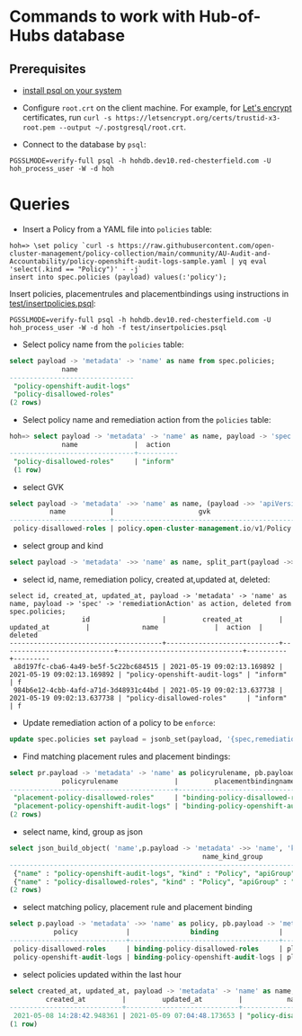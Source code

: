 # Commands to work with Hub-of-Hubs database

## Prerequisites

* [install psql on your system](https://blog.timescale.com/tutorials/how-to-install-psql-on-mac-ubuntu-debian-windows/)

* Configure `root.crt` on the client machine. For example, for
[Let's encrypt](https://letsencrypt.org/) certificates, run `curl -s https://letsencrypt.org/certs/trustid-x3-root.pem --output ~/.postgresql/root.crt`.

* Connect to the database by `psql`:

```
PGSSLMODE=verify-full psql -h hohdb.dev10.red-chesterfield.com -U hoh_process_user -W -d hoh
```

# Queries
* Insert a Policy from a YAML file into `policies` table:

```
hoh=> \set policy `curl -s https://raw.githubusercontent.com/open-cluster-management/policy-collection/main/community/AU-Audit-and-Accountability/policy-openshift-audit-logs-sample.yaml | yq eval 'select(.kind == "Policy")' - -j`
insert into spec.policies (payload) values(:'policy');
```

Insert policies, placementrules and placementbindings using instructions in [test/insertpolicies.psql](test/insertpolicies.psql):
```
PGSSLMODE=verify-full psql -h hohdb.dev10.red-chesterfield.com -U hoh_process_user -W -d hoh -f test/insertpolicies.psql
```

* Select policy name from the `policies` table:

```sql
select payload -> 'metadata' -> 'name' as name from spec.policies;
             name              
-------------------------------
 "policy-openshift-audit-logs"
 "policy-disallowed-roles"
(2 rows)

```

* Select policy name and remediation action from the `policies` table:

```sql
hoh=> select payload -> 'metadata' -> 'name' as name, payload -> 'spec' -> 'remediationAction' as action from spec.policies where payload -> 'metadata' ->> 'name' = 'policy-disallowed-roles';
             name              |  action  
-------------------------------+----------
 "policy-disallowed-roles"     | "inform"
 (1 row)

```

* select GVK
```sql
select payload -> 'metadata' ->> 'name' as name, (payload ->> 'apiVersion')||'/'||(payload ->> 'kind') as gvk,payload -> 'spec' ->> 'remediationAction' as action from spec.policies where payload -> 'metadata' ->> 'name' = 'policy-disallowed-roles';
          name           |                     gvk                     | action  
-------------------------+---------------------------------------------+---------
 policy-disallowed-roles | policy.open-cluster-management.io/v1/Policy | enforce
```

* select group and kind
```sql
select payload -> 'metadata' ->> 'name' as name, split_part(payload ->> 'apiVersion', '/', 1) as group, payload ->> 'kind' as kind,payload -> 'spec' ->> 'remediationAction' as action from spec.policies where payload -> 'metadata' ->> 'name' = 'policy-disallowed-roles';
```

* select id, name, remediation policy, created at,updated at, deleted:

```
select id, created_at, updated_at, payload -> 'metadata' -> 'name' as name, payload -> 'spec' -> 'remediationAction' as action, deleted from spec.policies;
                  id                  |         created_at         |         updated_at         |             name              |  action  | deleted 
--------------------------------------+----------------------------+----------------------------+-------------------------------+----------+---------
 a8d197fc-cba6-4a49-be5f-5c22bc684515 | 2021-05-19 09:02:13.169892 | 2021-05-19 09:02:13.169892 | "policy-openshift-audit-logs" | "inform" | f
 984b6e12-4cbb-4afd-a71d-3d48931c44bd | 2021-05-19 09:02:13.637738 | 2021-05-19 09:02:13.637738 | "policy-disallowed-roles"     | "inform" | f
```

* Update remediation action of a policy to be `enforce`:

```sql
update spec.policies set payload = jsonb_set(payload, '{spec,remediationAction}', '"enforce"', true) where payload -> 'metadata' ->> 'name' = 'policy-disallowed-roles';
```

* Find matching placement rules and placement bindings:

```sql
select pr.payload -> 'metadata' -> 'name' as policyrulename, pb.payload -> 'metadata' -> 'name' as placementbindingname from spec.placementrules pr INNER JOIN  spec.placementbindings pb ON pr.payload -> 'metadata' ->> 'name' = pb.payload -> 'placementRef' ->> 'name' AND pr.payload ->> 'kind' = pb.payload -> 'placementRef' ->> 'kind' AND split_part(pr.payload ->> 'apiVersion', '/', 1) = pb.payload -> 'placementRef' ->> 'apiGroup';
             policyrulename              |         placementbindingname          
-----------------------------------------+---------------------------------------
 "placement-policy-disallowed-roles"     | "binding-policy-disallowed-roles"
 "placement-policy-openshift-audit-logs" | "binding-policy-openshift-audit-logs"
(2 rows)

```

* select name, kind, group as json

```sql
select json_build_object( 'name',p.payload -> 'metadata' ->> 'name', 'kind', p.payload ->> 'kind', 'apiGroup', split_part(p.payload ->> 'apiVersion', '/',1)) as name_kind_group from spec.policies p;
                                                name_kind_group                                                
---------------------------------------------------------------------------------------------------------------
 {"name" : "policy-openshift-audit-logs", "kind" : "Policy", "apiGroup" : "policy.open-cluster-management.io"}
 {"name" : "policy-disallowed-roles", "kind" : "Policy", "apiGroup" : "policy.open-cluster-management.io"}
(2 rows)
```

* select matching policy, placement rule and placement binding
```sql
select p.payload -> 'metadata' ->> 'name' as policy, pb.payload -> 'metadata' ->> 'name' as binding, pr.payload -> 'metadata' ->> 'name' as placementrule from spec.policies p INNER JOIN spec.placementbindings pb ON pb.payload -> 'subjects' @> json_build_array(json_build_object( 'name',p.payload -> 'metadata' ->> 'name', 'kind', p.payload ->> 'kind', 'apiGroup', split_part(p.payload ->> 'apiVersion', '/',1)))::jsonb INNER JOIN spec.placementrules pr ON pr.payload -> 'metadata' ->> 'name' = pb.payload -> 'placementRef' ->> 'name' AND pr.payload ->> 'kind' = pb.payload -> 'placementRef' ->> 'kind' AND split_part(pr.payload ->> 'apiVersion', '/', 1) = pb.payload -> 'placementRef' ->> 'apiGroup';
           policy            |               binding               |             placementrule             
-----------------------------+-------------------------------------+---------------------------------------
 policy-disallowed-roles     | binding-policy-disallowed-roles     | placement-policy-disallowed-roles
 policy-openshift-audit-logs | binding-policy-openshift-audit-logs | placement-policy-openshift-audit-logs

```

* select policies updated within the last hour
```sql
select created_at, updated_at, payload -> 'metadata' -> 'name' as name, payload -> 'spec' -> 'remediationAction' as action from spec.policies where updated_at > now() - interval '1 hour';
         created_at         |         updated_at         |           name            |  action  
----------------------------+----------------------------+---------------------------+----------
 2021-05-08 14:28:42.948361 | 2021-05-09 07:04:48.173653 | "policy-disallowed-roles" | "inform"
(1 row)

```
